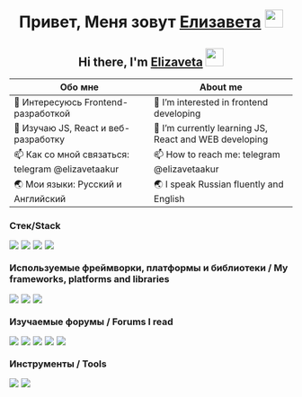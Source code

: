 <h1 align="center">Привет, Меня зовут <a href="https://daniilshat.ru/" target="_blank">Елизавета</a> 
<img src="https://github.com/blackcater/blackcater/raw/main/images/Hi.gif" height="32"/></h1>

<h2 align="center">Hi there, I'm <a href="https://daniilshat.ru/" target="_blank">Elizaveta</a> 
<img src="https://github.com/blackcater/blackcater/raw/main/images/Hi.gif" height="32"/></h2>

| Обо мне                                                   | About me                                                   |
| --------------------------------------------------------- | ---------------------------------------------------------- |
| 👀 Интересуюсь Frontend-разработкой                       | 👀 I’m interested in frontend developing
| 🌱 Изучаю JS, React и веб-разработку                      | 🌱 I’m currently learning JS, React and WEB developing
| 📫 Как со мной связаться: telegram @elizavetaakur   | 📫 How to reach me: telegram @elizavetaakur
| 🌏 Мои языки: Русский и Английский                        | 🌏 I speak Russian fluently and English                      

<h3>Стек/Stack</h3>
<div style="display: flex; gap: 5px;">
  <img src="https://img.shields.io/badge/css3-%231572B6.svg?style=for-the-badge&logo=css3&logoColor=white">
  <img src="https://img.shields.io/badge/html5-%23E34F26.svg?style=for-the-badge&logo=html5&logoColor=white">
  <img src="https://img.shields.io/badge/javascript-%23323330.svg?style=for-the-badge&logo=javascript&logoColor=%23F7DF1E">
  <img src="https://img.shields.io/badge/react-%2320232a.svg?style=for-the-badge&logo=react&logoColor=%2361DAFB">
  
</div>

<h3>Используемые фреймворки, платформы и библиотеки / My frameworks, platforms and libraries</h3>
<div style="display: flex; gap: 5px;">
  <img src="https://img.shields.io/badge/NPM-%23CB3837.svg?style=for-the-badge&logo=npm&logoColor=white">
  <img src="https://img.shields.io/badge/node.js-6DA55F?style=for-the-badge&logo=node.js&logoColor=white">
  <img src="https://img.shields.io/badge/webpack-%238DD6F9.svg?style=for-the-badge&logo=webpack&logoColor=black">
</div>

<h3>Изучаемые форумы / Forums I read</h3>
<div style="display: flex; gap: 5px;">
  <img src="https://img.shields.io/badge/Codepen-000000?style=for-the-badge&logo=codepen&logoColor=white">
  <img src="https://img.shields.io/badge/Reddit-%23FF4500.svg?style=for-the-badge&logo=Reddit&logoColor=white">
  <img src="https://img.shields.io/badge/-Stackoverflow-FE7A16?style=for-the-badge&logo=stack-overflow&logoColor=white">
  <img src="https://img.shields.io/badge/MDN_Web_Docs-black?style=for-the-badge&logo=mdnwebdocs&logoColor=white">
  <img src="https://img.shields.io/badge/Codewars-B1361E?style=for-the-badge&logo=codewars&logoColor=grey">
</div>

<h3>Инструменты / Tools</h3>
<div style="display: flex; gap: 5px;">
  <img src="https://img.shields.io/badge/figma-%23F24E1E.svg?style=for-the-badge&logo=figma&logoColor=white">
  <img src="https://img.shields.io/badge/Visual%20Studio%20Code-0078d7.svg?style=for-the-badge&logo=visual-studio-code&logoColor=white">
 </div>
<!---
elizavetaa0/elizavetaa0 is a ✨ special ✨ repository because its `README.md` (this file) appears on your GitHub profile.
You can click the Preview link to take a look at your changes.
--->
